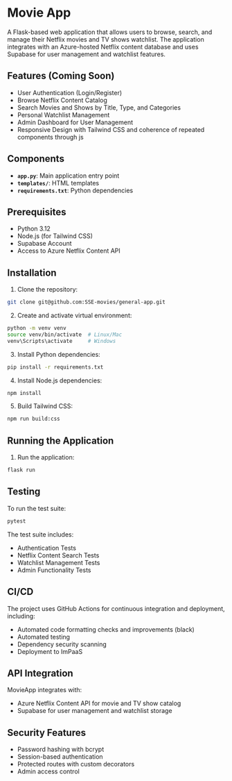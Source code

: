 # Movie App

A Flask-based web application that allows users to browse, search, and manage their Netflix movies and TV shows watchlist. The application integrates with an Azure-hosted Netflix content database and uses Supabase for user management and watchlist features.

## Features (Coming Soon)
- User Authentication (Login/Register)
- Browse Netflix Content Catalog
- Search Movies and Shows by Title, Type, and Categories
- Personal Watchlist Management
- Admin Dashboard for User Management
- Responsive Design with Tailwind CSS and coherence of repeated components through js

## Components
- **`app.py`**: Main application entry point
- **`templates/`**: HTML templates
- **`requirements.txt`**: Python dependencies

## Prerequisites
- Python 3.12
- Node.js (for Tailwind CSS)
- Supabase Account
- Access to Azure Netflix Content API

## Installation

1. Clone the repository:
```bash
git clone git@github.com:SSE-movies/general-app.git
```

2. Create and activate virtual environment:
```bash
python -m venv venv
source venv/bin/activate  # Linux/Mac
venv\Scripts\activate     # Windows
```

3. Install Python dependencies:
```bash
pip install -r requirements.txt
```

4. Install Node.js dependencies:
```bash
npm install
```

5. Build Tailwind CSS:
```bash
npm run build:css
```

## Running the Application

1. Run the application:
```bash
flask run
```

## Testing
To run the test suite:
```bash
pytest
```

The test suite includes:
- Authentication Tests
- Netflix Content Search Tests
- Watchlist Management Tests
- Admin Functionality Tests

## CI/CD
The project uses GitHub Actions for continuous integration and deployment, including:
- Automated code formatting checks and improvements (black)
- Automated testing
- Dependency security scanning
- Deployment to ImPaaS

## API Integration
MovieApp integrates with:
- Azure Netflix Content API for movie and TV show catalog
- Supabase for user management and watchlist storage

## Security Features
- Password hashing with bcrypt
- Session-based authentication
- Protected routes with custom decorators
- Admin access control